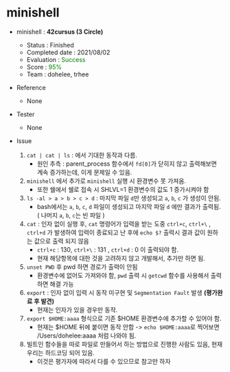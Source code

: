 
# minishell
- minishell : **42cursus (3 Circle)**
   - Status : Finished
   - Completed date : 2021/08/02
   - Evaluation : <span style="color: #008000">Success</sapn>
   - Score : <span style="color: #008000">95%</sapn>
   - Team : dohelee, trhee

- Reference
   - None

- Tester
   - None
  
- Issue
  1. `cat | cat | ls` : 에서 기대한 동작과 다름.
       - 원인 추측 : parent_process 함수에서 `fd[0]`가 닫히지 않고 출력해보면 계속 증가하는데, 이게 문제일 수  있음.
  2. `minishell` 에서 추가로 `minishell` 실행 시 환경변수 못 가져옴.
      - 또한 쉘에서 쉘로 접속 시 SHLVL=1 환경변수의 값도 1 증가시켜야 함
  3. `ls -al > a > b > c > d` : 마지막 파일 `d`만 생성되고 `a`, `b`, `c` 가 생성이 안됨.
  	  -  bash에서는 `a`, `b`, `c`, `d` 파일이 생성되고 마지막 파일 `d` 에만 결과가 출력됨. ( 나머지 `a`, `b`, `c`는 빈 파일 )
  4. `cat` : 인자 없이 실행 후, `cat` 명령어가 입력을 받는 도중  `ctrl+c`, `ctrl+\` , `ctrl+d` 가 발생하여 입력이 종료되고 난 후에 `echo $?` 출력시 결과 값이 원하는 값으로 출력 되지 않음
  	  - `ctrl+c` : 130,  `ctrl+\` : 131 , `ctrl+d` : 0 이 출력되야 함.
  	  - 현재 해당항목에 대한 것을 고려하지 않고 개발해서, 추가만 하면 됨.
  5. `unset PWD` 후 pwd 하면 경로가 출력이 안됨
      - 환경변수에 없어도 가져와야 함, `pwd` 출력 시 `getcwd` 함수를 사용해서 출력하면 해결 가능
  6. `export` : 인자 없이 입력 시 동작 미구현 및 `Segmentation Fault` 발생 **(평가완료 후 발견)**
      - 현재는 인자가 있을 경우만 동작. 
  7. `export $HOME:aaaa` 형식으로 기존 $HOME 환경변수에 추가할 수 있어야 함.
  	  - 현재는 $HOME 뒤에 붙이면 동작 안함 -> `echo $HOME:aaaa`로 찍어보면 /Users/dohelee:aaaa 처럼 나와야 됨.
  8. 빌트인 함수들을 따로 파일로 만들어서 하는 방법으로 진행한 사람도 있음, 현재 우리는 하드코딩 되어 있음.
  	  - 이것은 평가자에 따라서 다를 수 있으므로 참고만 하자
